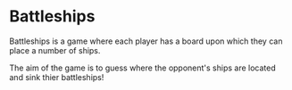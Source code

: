 # Battleships

Battleships is a game where each player has a board upon which they can place a number of ships.

The aim of the game is to guess where the opponent's ships are located and sink thier battleships!